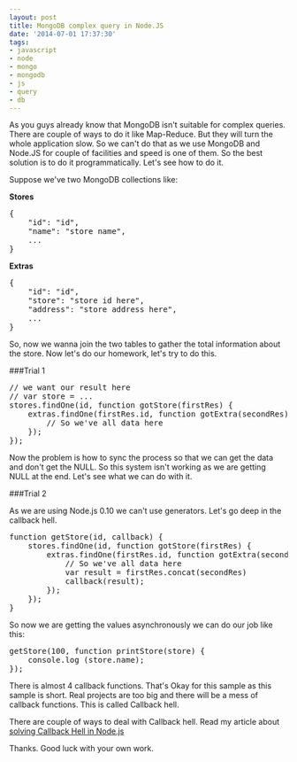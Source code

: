 ```yaml
---
layout: post
title: MongoDB complex query in Node.JS
date: '2014-07-01 17:37:30'
tags:
- javascript
- node
- mongo
- mongodb
- js
- query
- db
---
```


As you guys already know that MongoDB isn't suitable for complex queries. There are couple of ways to do it like Map-Reduce. But they will turn the whole application slow. So we can't do that as we use MongoDB and Node.JS for couple of facilities and speed is one of them. So the best solution is to do it programmatically. Let's see how to do it.

Suppose we've two MongoDB collections like:

**Stores**
<pre class="brush: sql;">
{
    "id": "id",
    "name": "store name",
    ...
}
</pre>

**Extras**
<pre class="brush: sql;">
{
    "id": "id",
    "store": "store id here",
    "address": "store address here",
    ...
}
</pre>

So, now we wanna join the two tables to gather the total information about the store. Now let's do our homework, let's try to do this.

###Trial 1

<pre class="brush: javascript;">
// we want our result here
// var store = ...
stores.findOne(id, function gotStore(firstRes) {
	extras.findOne(firstRes.id, function gotExtra(secondRes) {
		// So we've all data here
	});
});
</pre>

Now the problem is how to sync the process so that we can get the data and don't get the NULL. So this system isn't working as we are getting NULL at the end. Let's see what we can do with it.

###Trial 2

As we are using Node.js 0.10 we can't use generators. Let's go deep in the callback hell.

<pre class="brush: javascript;">
function getStore(id, callback) {
    stores.findOne(id, function gotStore(firstRes) {
	    extras.findOne(firstRes.id, function gotExtra(secondRes) {
	    	// So we've all data here
	    	var result = firstRes.concat(secondRes)
	    	callback(result);
	    });
    });
}
</pre>

So now we are getting the values asynchronously we can do our job like this:

<pre class="brush: javascript;">
getStore(100, function printStore(store) {
    console.log (store.name);
});
</pre>

There is almost 4 callback functions. That's Okay for this sample as this sample is short. Real projects are too big and there will be a mess of callback functions. This is called Callback hell.

There are couple of ways to deal with Callback hell. Read my article about [solving Callback Hell in Node.js](http://mazharahmed.me/solve-callback-hell-in-node-js/)

Thanks. Good luck with your own work.